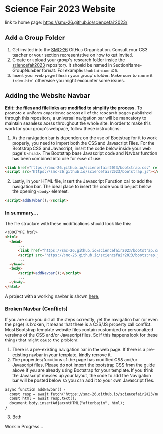 # Science Fair 2023 Website
link to home page: https://smc-26.github.io/sciencefair2023/
## Add a Group Folder
1. Get invited into the [SMC-26](https://github.com/SMC-26) GitHub Organization. Consult your CS3 teacher or your section representative on how to get invited.
2. Create or upload your group's research folder inside the [sciencefair2023](https://github.com/SMC-26/sciencefair2023/) repository. It should be named in SectionName-GroupNumber format. For example: `Unobtainium-420`.
3. Insert your web page files in your group's folder. Make sure to name it `index.html` otherwise you might encounter some issues.
## Adding the Website Navbar
**Edit: the files and file links are modified to simplify the process.**
To promote a uniform experience across all of the research pages published through this repository, a universal navigation bar will be mandatory to maintain seamless acess throughout the whole site. In order to make this work for your group's webpage, follow these instructions:

1. As the navigation bar is dependent on the use of Bootstrap for it to work properly, you need to import both the CSS and Javascript Files. For the Bootstrap CSS and Javascript, insert the code below inside your web page's `<head>`. The Bootstrap base Javascript code and Navbar function has been combined into one for ease of use:
```md
<link href="https://smc-26.github.io/sciencefair2023/bootstrap.css" rel="stylesheet">
<script src="https://smc-26.github.io/sciencefair2023/bootstrap.js"></script>
```
2. Lastly, in your HTML file, insert the Javascript Function call to add the navigation bar. The ideal place to insert the code would be just below the opening `<body>` element.
```md
<script>addNavbar();</script>
```
### In summary...
The file structure with these modifications should look like this:
```md
<!DOCTYPE html>
<html>
  <head>
      ...
      <link href="https://smc-26.github.io/sciencefair2023/bootstrap.css" rel="stylesheet">
      <script src="https://smc-26.github.io/sciencefair2023/bootstrap.js"></script>
      ...
  </head>
  <body>
      <script>addNavbar();</script>
      ...
  </body>
</html>
```
A project with a working navbar is shown [here.](https://smc-26.github.io/sciencefair2023/Lithium-3/)

### Broken Navbar (Conflicts)

If you are sure you did all the steps correctly, yet the navigation bar (or even the page) is broken, it means that there is a CSS/JS property call conflict. Most Bootstrap template website files contain customized or personalized versions of the CSS and/or Javascript files. So if this happens look for these things that might cause the problem:
1. There is a pre-existing navigation bar in the web page.
If there is a pre-existing navbar in your template, kindly remove it.
2. The properties/functions of the page has modified CSS and/or Javascript files.
Please do not import the bootstrap CSS from the guide above if you are already using Bootstrap for your template. If you think the Javascript messes up your layout, the code to add the Navigation bar will be posted below so you can add it to your own Javascript files.
```md
async function addNavbar() {
  const resp = await fetch("https://smc-26.github.io/sciencefair2023/navbar.html");
  const html = await resp.text();
  document.body.insertAdjacentHTML("afterbegin", html);
}
```
3. Both


Work in Progress...
